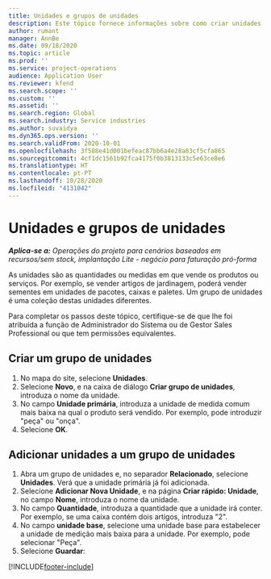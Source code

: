 ```yaml
---
title: Unidades e grupos de unidades
description: Este tópico fornece informações sobre como criar unidades e grupos unitários no Dynamics 365 Project Operations.
author: rumant
manager: AnnBe
ms.date: 09/18/2020
ms.topic: article
ms.prod: ''
ms.service: project-operations
audience: Application User
ms.reviewer: kfend
ms.search.scope: ''
ms.custom: ''
ms.assetid: ''
ms.search.region: Global
ms.search.industry: Service industries
ms.author: suvaidya
ms.dyn365.ops.version: ''
ms.search.validFrom: 2020-10-01
ms.openlocfilehash: 3f588e41d001befeac87bb6a4e28a83cf5cfa865
ms.sourcegitcommit: 4cf1dc1561b92fca4175f0b3813133c5e63ce8e6
ms.translationtype: HT
ms.contentlocale: pt-PT
ms.lasthandoff: 10/28/2020
ms.locfileid: "4131042"
---
```

# <a name="units-and-unit-groups"></a>Unidades e grupos de unidades

_**Aplica-se a:** Operações do projeto para cenários baseados em recursos/sem stock, implantação Lite - negócio para faturação pró-forma_

As unidades são as quantidades ou medidas em que vende os produtos ou serviços. Por exemplo, se vender artigos de jardinagem, poderá vender sementes em unidades de pacotes, caixas e paletes. Um grupo de unidades é uma coleção destas unidades diferentes.

Para completar os passos deste tópico, certifique-se de que lhe foi atribuída a função de Administrador do Sistema ou de Gestor Sales Professional ou que tem permissões equivalentes.

## <a name="create-a-unit-group"></a>Criar um grupo de unidades

1. No mapa do site, selecione **Unidades**.
2. Selecione **Novo**, e na caixa de diálogo **Criar grupo de unidades**, introduza o nome da unidade.
3. No campo **Unidade primária**, introduza a unidade de medida comum mais baixa na qual o produto será vendido. Por exemplo, pode introduzir "peça" ou "onça".
4. Selecione **OK**.

## <a name="add-units-to-a-unit-group"></a>Adicionar unidades a um grupo de unidades

1. Abra um grupo de unidades e, no separador **Relacionado**, selecione **Unidades**. Verá que a unidade primária já foi adicionada.
2. Selecione **Adicionar Nova Unidade**, e na página **Criar rápido: Unidade**, no campo **Nome**, introduza o nome da unidade.
3. No campo **Quantidade**, introduza a quantidade que a unidade irá conter. Por exemplo, se uma caixa contém dois artigos, introduza "2". 
4. No campo **unidade base**, selecione uma unidade base para estabelecer a unidade de medição mais baixa para a unidade. Por exemplo, pode selecionar "Peça".
5. Selecione **Guardar**:


[!INCLUDE[footer-include](../includes/footer-banner.md)]